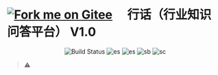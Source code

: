 # [![Fork me on Gitee](https://res.cloudinary.com/anuraghazra/image/upload/v1594908242/logo_ccswme.svg)](https://github.com/zhaojie777/HangHua-Base) &emsp;行话（行业知识问答平台） V1.0

<p align="center"> 
 <img src="https://img.shields.io/circleci/project/vuejs/vue/dev.svg" alt="Build Status">
 <img src="https://img.shields.io/badge/easyweb%20-green.svg" alt="es"/>
 <img src="https://img.shields.io/badge/elasticsearch%20-6.5.4-green.svg" alt="es"/>
 <img src="https://img.shields.io/badge/Spring%20Boot-2.1.16.RELEASE-blue.svg" alt="sb">
 <img src="https://img.shields.io/badge/Spring%20Cloud-Greenwich.SR6.RELEASE-blue.svg" alt="sc">
</p>

> :warning:


